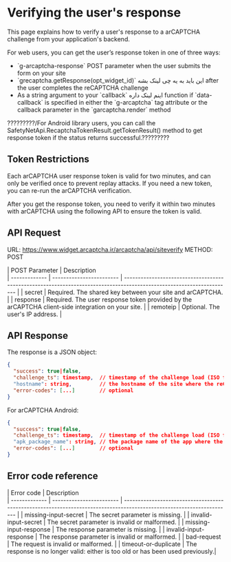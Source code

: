 
# Verifying the user's response 

This page explains how to verify a user's response to a arCAPTCHA challenge from your application's backend.

For web users, you can get the user’s response token in one of three ways:
<ul>
<li> `g-arcaptcha-response` POST parameter when the user submits the form on your site </li>
<li> `grecaptcha.getResponse(opt_widget_id)`  این باید به یه چی لینک بشه after the user completes the reCAPTCHA challenge </li>
<li> As a string argument to your `callback` اینم لینک داره function if `data-callback` is specified in either the `g-arcaptcha` tag attribute or the callback parameter in the `garcaptcha.render` method </li>
</ul>

?????????/For Android library users, you can call the SafetyNetApi.RecaptchaTokenResult.getTokenResult() method to get response token if the status returns successful.?????????

## Token Restrictions
Each arCAPTCHA user response token is valid for two minutes, and can only be verified once to prevent replay attacks. If you need a new token, you can re-run the arCAPTCHA verification.

After you get the response token, you need to verify it within two minutes with arCAPTCHA using the following API to ensure the token is valid.

## API Request

URL: https://www.widget.arcaptcha.ir/arcaptcha/api/siteverify METHOD: POST

| POST Parameter    | Description                                                                                           
| ------------- | ------------------------ | --------------------------------------------------------------------------------------------------------------------- |
| secret | Required. The shared key between your site and arCAPTCHA. |
| response  | 	Required. The user response token provided by the arCAPTCHA client-side integration on your site. |
| remoteip | Optional. The user's IP address. |

## API Response
The response is a JSON object:

```json
{
  "success": true|false,
  "challenge_ts": timestamp,  // timestamp of the challenge load (ISO format yyyy-MM-dd'T'HH:mm:ssZZ)
  "hostname": string,         // the hostname of the site where the reCAPTCHA was solved
  "error-codes": [...]        // optional
}
```

For arCAPTCHA Android:

```json
{
  "success": true|false,
  "challenge_ts": timestamp,  // timestamp of the challenge load (ISO format yyyy-MM-dd'T'HH:mm:ssZZ)
  "apk_package_name": string, // the package name of the app where the reCAPTCHA was solved
  "error-codes": [...]        // optional
}

```

## Error code reference

| Error code  | 	Description                                                                                          
| ------------- | ------------------------ | --------------------------------------------------------------------------------------------------------------------- |
| missing-input-secret | The secret parameter is missing. |
| invalid-input-secret  | The secret parameter is invalid or malformed. |
| missing-input-response | The response parameter is missing. |
| invalid-input-response | The response parameter is invalid or malformed. |
| bad-request | The request is invalid or malformed. |
| timeout-or-duplicate | The response is no longer valid: either is too old or has been used previously.|





